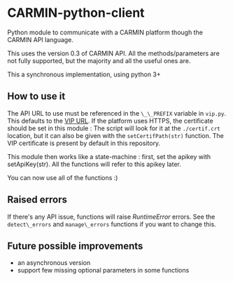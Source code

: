 # CARMIN-python-client
Python module to communicate with a CARMIN platform though the CARMIN API
language.

This uses the version 0.3 of CARMIN API.
All the methods/parameters are not fully supported, but the majority and all the useful ones are.

This a synchronous implementation, using python 3+

## How to use it

The API URL to use must be referenced in the `\_\_PREFIX` variable in `vip.py`. This defaults to the [VIP URL](http://vip.creatis.insa-lyon.fr/). If the platform uses HTTPS, the certificate should be set in this module : The script will look for it at the `./certif.crt` location, but it can also be given with the `setCertifPath(str)` function. The VIP certificate is present by default in this repository.

This module then works like a state-machine : first, set the apikey with setApiKey(str). 
All the functions will refer to this apikey later.


You can now use all of the functions :)

## Raised errors

If there's any API issue, functions will raise *RuntimeError* errors. See the
`detect\_errors` and `manage\_errors` functions if you want to change this.

## Future possible improvements

- an asynchronous version
- support few missing optional parameters in some functions

